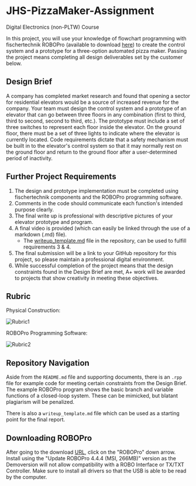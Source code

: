 # JHS-PizzaMaker-Assignment
Digital Electronics (non-PLTW) Course

In this project, you will use your knowledge of flowchart programming with fischertechnik ROBOPro (available to download [here](https://www.fischertechnik.de/en/service/downloads/robotics)) to create the control system and a prototype for a three-option automated pizza maker. Passing the project means completing all design deliverables set by the customer below.

[//]: # (Image References)

[image1]: https://github.com/joshrwhite/JHS-PizzaMaker-Assignment/blob/master/Images/Rubric_PhysicalDesign.PNG "Rubric1"
[image2]: https://github.com/joshrwhite/JHS-PizzaMaker-Assignment/blob/master/Images/Rubric_SoftwareDesign.PNG "Rubric2"


## Design Brief

A company has completed market research and found that opening a sector for residential elevators would be a source of increased revenue for the company. Your team must design the control system and a prototype of an elevator that can go between three floors in any combination (first to third, third to second, second to third, etc.). The prototype must include a set of three switches to represent each floor inside the elevator. On the ground floor, there must be a set of three lights to indicate where the elevator is currently located. Code requirements dictate that a safety mechanism must be built in to the elevator's control system so that it may normally rest on the ground floor and return to the ground floor after a user-determined period of inactivity.

## Further Project Requirements

1. The design and prototype implementation must be completed using fischertechnik components and the ROBOPro programming software.
2. Comments in the code should communicate each function's intended purpose clearly.
3. The final write up is professional with descriptive pictures of your elevator prototype and program.
4. A final video is provided (which can easily be linked through the use of a markdown (.md) file).
   - The [writeup_template.md](https://github.com/joshrwhite/JHS-Elevator-Assignment/blob/master/writeup_template.md) file in the repository, can be used to fulfill requirements 3 & 4.
5. The final submission will be a link to your GitHub repository for this project, so please maintain a professional digital environment.
6. While successful completion of the project means that the design constraints found in the Design Brief are met, A+ work will be awarded to projects that show creativity in meeting these objectives.

## Rubric

Physical Construction:

![Rubric1][image1]

ROBOPro Programming Software:

![Rubric2][image2]

## Repository Navigation

Aside from the `README.md` file and supporting documents, there is an `.rpp` file for example code for meeting certain constraints from the Design Brief. The example ROBOPro program shows the basic branch and variable functions of a closed-loop system. These can be mimicked, but blatant plagiarism will be penalized.

There is also a `writeup_template.md` file which can be used as a starting point for the final report.

## Downloading ROBOPro

After going to the download [URL](https://www.fischertechnik.de/en/service/downloads/robotics), click on the "ROBOPro" down arrow. Install using the "Update ROBOPro 4.4.4 (MSI, 266MB)" version as the Demoversion will not allow compatibility with a ROBO Interface or TX/TXT Controller. Make sure to install all drivers so that the USB is able to be read by the computer.
